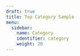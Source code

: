 ```yaml
---
draft: true
title: Top Category Sample
menu:
  sidebar:
    name: Category
    identifier: category
    weight: 20
---
```

